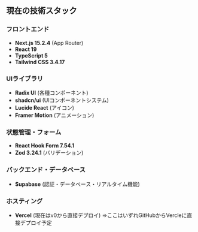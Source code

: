 ## 現在の技術スタック
### フロントエンド

- **Next.js 15.2.4** (App Router)
- **React 19**
- **TypeScript 5**
- **Tailwind CSS 3.4.17**


### UIライブラリ
- **Radix UI** (各種コンポーネント)
- **shadcn/ui** (UIコンポーネントシステム)
- **Lucide React** (アイコン)
- **Framer Motion** (アニメーション)


### 状態管理・フォーム
- **React Hook Form 7.54.1**
- **Zod 3.24.1** (バリデーション)


### バックエンド・データベース
- **Supabase** (認証・データベース・リアルタイム機能)


### ホスティング
- **Vercel** (現在はv0から直接デプロイ)
  ⇒ここはいずれGitHubからVercleに直接デプロイ予定
